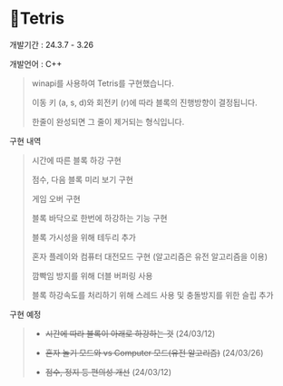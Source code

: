 # 🍒Tetris
개발기간 : 24.3.7 - 3.26

개발언어 : C++

> winapi를 사용하여 Tetris를 구현했습니다.
>
> 이동 키 (a, s, d)와 회전키 (r)에 따라 블록의 진행방향이 결정됩니다.
>
> 한줄이 완성되면 그 줄이 제거되는 형식입니다.

구현 내역

> 시간에 따른 블록 하강 구현
>
> 점수, 다음 블록 미리 보기 구현
>
> 게임 오버 구현
>
> 블록 바닥으로 한번에 하강하는 기능 구현
>
> 블록 가시성을 위해 테두리 추가
>
> 혼자 플레이와 컴퓨터 대전모드 구현 (알고리즘은 유전 알고리즘을 이용)
>
> 깜빡임 방지를 위해 더블 버퍼링 사용
>
> 블록 하강속도를 처리하기 위해 스레드 사용 및 충돌방지를 위한 슬립 추가

 구현 예정

> - ~~시간에 따라 블록이 아래로 하강하는 것~~ (24/03/12)
>
> - ~~혼자 놀기 모드와 vs Computer 모드(유전 알고리즘)~~ (24/03/26)
>
> - ~~점수, 정지 등 편의성 개선~~ (24/03/12)
